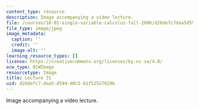 ```yaml
---
content_type: resource
description: Image accompanying a video lecture.
file: /courses/18-01-single-variable-calculus-fall-2006/d26defc7daa5d594d0c5b1f52527629b_lec31.jpg
file_type: image/jpeg
image_metadata:
  caption: ''
  credit: ''
  image-alt: ''
learning_resource_types: []
license: https://creativecommons.org/licenses/by-nc-sa/4.0/
ocw_type: OCWImage
resourcetype: Image
title: Lecture 31
uid: d26defc7-daa5-d594-d0c5-b1f52527629b
---
```

Image accompanying a video lecture.